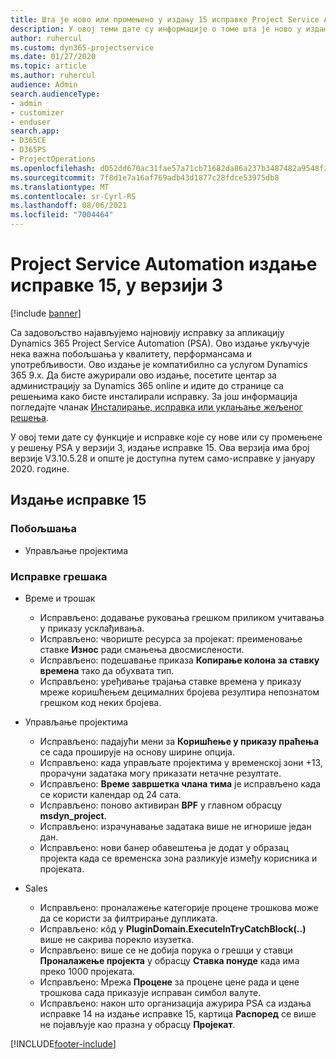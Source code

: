 ```yaml
---
title: Шта је ново или промењено у издању 15 исправке Project Service Automation верзије 3
description: У овој теми дате су информације о томе шта је ново у издању исправке 15 за Project Service Automation у верзији 3.
author: ruhercul
ms.custom: dyn365-projectservice
ms.date: 01/27/2020
ms.topic: article
ms.author: ruhercul
audience: Admin
search.audienceType:
- admin
- customizer
- enduser
search.app:
- D365CE
- D365PS
- ProjectOperations
ms.openlocfilehash: d052dd670ac31fae57a71cb71682da86a237b3487482a9548f3fb9e52516c407
ms.sourcegitcommit: 7f8d1e7a16af769adb43d1877c28fdce53975db8
ms.translationtype: MT
ms.contentlocale: sr-Cyrl-RS
ms.lasthandoff: 08/06/2021
ms.locfileid: "7004464"
---
```

# <a name="project-service-automation-update-release-15-v3"></a>Project Service Automation издање исправке 15, у верзији 3

[!include [banner](../includes/psa-now-project-operations.md)]

Са задовољство најављујемо најновију исправку за апликацију Dynamics 365 Project Service Automation (PSA). Ово издање укључује нека важна побољшања у квалитету, перформансама и употребљивости. Ово издање је компатибилно са услугом Dynamics 365 9.x. Да бисте ажурирали ово издање, посетите центар за администрацију за Dynamics 365 online и идите до странице са решењима како бисте инсталирали исправку. За још информација погледајте чланак [Инсталирање, исправка или уклањање жељеног решења](/power-platform/admin/install-remove-preferred-solution).

У овој теми дате су функције и исправке које су нове или су промењене у решењу PSA у верзији 3, издање исправке 15. Ова верзија има број верзије V3.10.5.28 и опште је доступна путем само-исправке у јануару 2020. године.

## <a name="update-release-15"></a>Издање исправке 15 

### <a name="enhancements"></a>Побољшања

- Управљање пројектима

### <a name="bug-fixes"></a>Исправке грешака

- Време и трошак

  - Исправљено: додавање руковања грешком приликом учитавања у приказу усклађивања.
  - Исправљено: чвориште ресурса за пројекат: преименовање ставке **Износ** ради смањења двосмислености.
  - Исправљено: подешавање приказа **Копирање колона за ставку времена** тако да обухвата тип.
  - Исправљено: уређивање трајања ставке времена у приказу мреже коришћењем децималних бројева резултира непознатом грешком код неких бројева.

- Управљање пројектима

  - Исправљено: падајући мени за **Коришћење у приказу праћења** се сада проширује на основу ширине опција.
  - Исправљено: када управљате пројектима у временској зони +13, прорачуни задатака могу приказати нетачне резултате.
  - Исправљено: **Време завршетка члана тима** је исправљено када се користи календар од 24 сата.
  - Исправљено: поново активиран **BPF** у главном обрасцу **msdyn_project**.
  - Исправљено: израчунавање задатака више не игнорише један дан.
  - Исправљено: нови банер обавештења је додат у образац пројекта када се временска зона разликује између корисника и пројеката.

- Sales

  - Исправљено: проналажење категорије процене трошкова може да се користи за филтрирање дупликата.
  - Исправљено: кôд у **PluginDomain.ExecuteInTryCatchBlock(..)** више не сакрива порекло изузетка.
  - Исправљено: више се не добија порука о грешци у ставци **Проналажење пројекта** у обрасцу **Ставка понуде** када има преко 1000 пројеката.
  - Исправљено: Мрежа **Процене** за процене цене рада и цене трошкова сада приказује исправан симбол валуте.
  - Исправљено: након што организација ажурира PSA са издања исправке 14 на издање исправке 15, картица **Распоред** се више не појављује као празна у обрасцу **Пројекат**.


[!INCLUDE[footer-include](../includes/footer-banner.md)]